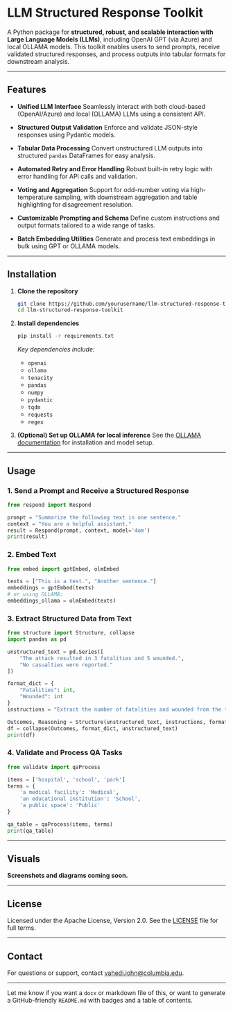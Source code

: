 # LLM Structured Response Toolkit

A Python package for **structured, robust, and scalable interaction with Large Language Models (LLMs)**, including OpenAI GPT (via Azure) and local OLLAMA models. This toolkit enables users to send prompts, receive validated structured responses, and process outputs into tabular formats for downstream analysis.

---

## Features

* **Unified LLM Interface**
  Seamlessly interact with both cloud-based (OpenAI/Azure) and local (OLLAMA) LLMs using a consistent API.

* **Structured Output Validation**
  Enforce and validate JSON-style responses using Pydantic models.

* **Tabular Data Processing**
  Convert unstructured LLM outputs into structured `pandas` DataFrames for easy analysis.

* **Automated Retry and Error Handling**
  Robust built-in retry logic with error handling for API calls and validation.

* **Voting and Aggregation**
  Support for odd-number voting via high-temperature sampling, with downstream aggregation and table highlighting for disagreement resolution.

* **Customizable Prompting and Schema**
  Define custom instructions and output formats tailored to a wide range of tasks.

* **Batch Embedding Utilities**
  Generate and process text embeddings in bulk using GPT or OLLAMA models.

---

## Installation

1. **Clone the repository**

   ```bash
   git clone https://github.com/yourusername/llm-structured-response-toolkit.git
   cd llm-structured-response-toolkit
   ```

2. **Install dependencies**

   ```bash
   pip install -r requirements.txt
   ```

   *Key dependencies include:*

   * `openai`
   * `ollama`
   * `tenacity`
   * `pandas`
   * `numpy`
   * `pydantic`
   * `tqdm`
   * `requests`
   * `regex`

3. **(Optional) Set up OLLAMA for local inference**
   See the [OLLAMA documentation](https://ollama.com/) for installation and model setup.

---

## Usage

### 1. Send a Prompt and Receive a Structured Response

```python
from respond import Respond

prompt = "Summarize the following text in one sentence."
context = "You are a helpful assistant."
result = Respond(prompt, context, model='4om')
print(result)
```

### 2. Embed Text

```python
from embed import gptEmbed, olmEmbed

texts = ["This is a test.", "Another sentence."]
embeddings = gptEmbed(texts)
# or using OLLAMA:
embeddings_ollama = olmEmbed(texts)
```

### 3. Extract Structured Data from Text

```python
from structure import Structure, collapse
import pandas as pd

unstructured_text = pd.Series([
    "The attack resulted in 3 fatalities and 5 wounded.",
    "No casualties were reported."
])

format_dict = {
    "Fatalities": int,
    "Wounded": int
}
instructions = "Extract the number of fatalities and wounded from the text."

Outcomes, Reasoning = Structure(unstructured_text, instructions, format_dict, vote_num=3)
df = collapse(Outcomes, format_dict, unstructured_text)
print(df)
```

### 4. Validate and Process QA Tasks

```python
from validate import qaProcess

items = ['hospital', 'school', 'park']
terms = {
    'a medical facility': 'Medical',
    'an educational institution': 'School',
    'a public space': 'Public'
}

qa_table = qaProcess(items, terms)
print(qa_table)
```

---

## Visuals

**Screenshots and diagrams coming soon.**

---

## License

Licensed under the Apache License, Version 2.0.
See the [LICENSE](LICENSE) file for full terms.

---

## Contact

For questions or support, contact [vahedi.john@columbia.edu](mailto:vahedi.john@columbia.edu).

---

Let me know if you want a `docx` or markdown file of this, or want to generate a GitHub-friendly `README.md` with badges and a table of contents.
